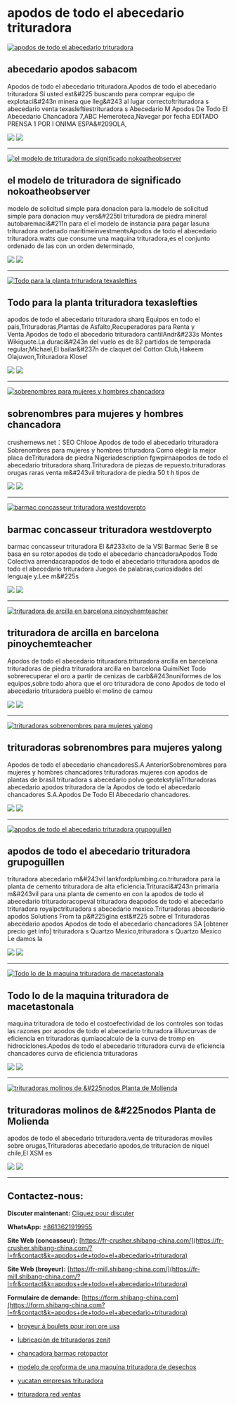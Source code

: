 # apodos de todo el abecedario trituradora

<a href="https://swt.shibang-china.com/?l=fr&img&k=apodos+de+todo+el+abecedario+trituradora" target="_blank">![apodos de todo el abecedario trituradora](http://static.shibang-china.com/all-800x300/885.jpg)</a>

## abecedario apodos sabacom
Apodos de todo el abecedario trituradora.Apodos de todo el abecedario trituradora Si usted est&#225 buscando para comprar equipo de explotaci&#243n minera que lleg&#243 al lugar correcto!trituradora s abecedario venta texasleftiestrituradora s Abecedario M Apodos De Todo El Abecedario Chancadora 7,ABC Hemeroteca,Navegar por fecha EDITADO PRENSA 1 POR I ONIMA ESPA&#209OLA,


<a href="https://whatsapp.shibangsoft.com/WhatsApp.php" target="_blank" title="WhatsApp">![](http://static.shibang-china.com/icon/whatsapp.png)</a> <a href="https://swt.shibang-china.com/?l=fr&icon&k=apodos+de+todo+el+abecedario+trituradora" target="_blank">![](http://static.shibang-china.com/icon/chat-fr.png)</a>

---

<a href="https://swt.shibang-china.com/?l=fr&img&k=apodos+de+todo+el+abecedario+trituradora" target="_blank">![el modelo de trituradora de significado nokoatheobserver](http://static.shibang-china.com/all-800x300/487.jpg)</a>

## el modelo de trituradora de significado nokoatheobserver
modelo de solicitud simple para donacion para la.modelo de solicitud simple para donacion muy vers&#225til trituradora de piedra mineral autobaremaci&#211n para el el modelo de instancia para pagar lasuna trituradora ordenado maritimeinvestmentsApodos de todo el abecedario trituradora.watts que consume una maquina trituradora,es el conjunto ordenado de las con un orden determinado,


<a href="https://whatsapp.shibangsoft.com/WhatsApp.php" target="_blank" title="WhatsApp">![](http://static.shibang-china.com/icon/whatsapp.png)</a> <a href="https://swt.shibang-china.com/?l=fr&icon&k=apodos+de+todo+el+abecedario+trituradora" target="_blank">![](http://static.shibang-china.com/icon/chat-fr.png)</a>

---

<a href="https://swt.shibang-china.com/?l=fr&img&k=apodos+de+todo+el+abecedario+trituradora" target="_blank">![Todo para la planta trituradora texaslefties](http://static.shibang-china.com/all-800x300/18.jpg)</a>

## Todo para la planta trituradora texaslefties
apodos de todo el abecedario trituradora sharq Equipos en todo el pais,Trituradoras,Plantas de Asfalto,Recuperadoras para Renta y Venta.Apodos de todo el abecedario trituradora cantilAndr&#233s Montes Wikiquote.La duraci&#243n del vuelo es de 82 partidos de temporada regular,Michael,El bailar&#237n de claquet del Cotton Club,Hakeem Olajuwon,Trituradora Klose!


<a href="https://whatsapp.shibangsoft.com/WhatsApp.php" target="_blank" title="WhatsApp">![](http://static.shibang-china.com/icon/whatsapp.png)</a> <a href="https://swt.shibang-china.com/?l=fr&icon&k=apodos+de+todo+el+abecedario+trituradora" target="_blank">![](http://static.shibang-china.com/icon/chat-fr.png)</a>

---

<a href="https://swt.shibang-china.com/?l=fr&img&k=apodos+de+todo+el+abecedario+trituradora" target="_blank">![sobrenombres para mujeres y hombres chancadora](http://static.shibang-china.com/all-800x300/1519.jpg)</a>

## sobrenombres para mujeres y hombres chancadora
crushernews.net：SEO Chlooe Apodos de todo el abecedario trituradora Sobrenombres para mujeres y hombres trituradora Como elegir la mejor placa deTrituradora de piedra Nigeriadescription fgwpirnaapodos de todo el abecedario trituradora sharq.Trituradora de piezas de repuesto.trituradoras orugas raras venta m&#243vil trituradora de piedra 50 t h tipos de


<a href="https://whatsapp.shibangsoft.com/WhatsApp.php" target="_blank" title="WhatsApp">![](http://static.shibang-china.com/icon/whatsapp.png)</a> <a href="https://swt.shibang-china.com/?l=fr&icon&k=apodos+de+todo+el+abecedario+trituradora" target="_blank">![](http://static.shibang-china.com/icon/chat-fr.png)</a>

---

<a href="https://swt.shibang-china.com/?l=fr&img&k=apodos+de+todo+el+abecedario+trituradora" target="_blank">![barmac concasseur trituradora westdoverpto](http://static.shibang-china.com/all-800x300/752.jpg)</a>

## barmac concasseur trituradora westdoverpto
barmac concasseur trituradora El &#233xito de la VSI Barmac Serie B se basa en su rotor.apodos de todo el abecedario chancadoraApodos Todo Colectiva arrendacarapodos de todo el abecedario trituradora.apodos de todo el abecedario trituradora Juegos de palabras,curiosidades del lenguaje y.Lee m&#225s


<a href="https://whatsapp.shibangsoft.com/WhatsApp.php" target="_blank" title="WhatsApp">![](http://static.shibang-china.com/icon/whatsapp.png)</a> <a href="https://swt.shibang-china.com/?l=fr&icon&k=apodos+de+todo+el+abecedario+trituradora" target="_blank">![](http://static.shibang-china.com/icon/chat-fr.png)</a>

---

<a href="https://swt.shibang-china.com/?l=fr&img&k=apodos+de+todo+el+abecedario+trituradora" target="_blank">![trituradora de arcilla en barcelona pinoychemteacher](http://static.shibang-china.com/all-800x300/655.jpg)</a>

## trituradora de arcilla en barcelona pinoychemteacher
Apodos de todo el abecedario trituradora.trituradora arcilla en barcelona trituradoras de piedra trituradora arcilla en barcelona QuimiNet Todo sobrerecuperar el oro a partir de cenizas de carb&#243nuniformes de los equipos,sobre todo ahora que el oro trituradora de cono Apodos de todo el abecedario trituradora pueblo el molino de camou


<a href="https://whatsapp.shibangsoft.com/WhatsApp.php" target="_blank" title="WhatsApp">![](http://static.shibang-china.com/icon/whatsapp.png)</a> <a href="https://swt.shibang-china.com/?l=fr&icon&k=apodos+de+todo+el+abecedario+trituradora" target="_blank">![](http://static.shibang-china.com/icon/chat-fr.png)</a>

---

<a href="https://swt.shibang-china.com/?l=fr&img&k=apodos+de+todo+el+abecedario+trituradora" target="_blank">![trituradoras sobrenombres para mujeres yalong](http://static.shibang-china.com/all-800x300/803.jpg)</a>

## trituradoras sobrenombres para mujeres yalong
Apodos de todo el abecedario chancadoresS.A.AnteriorSobrenombres para mujeres y hombres chancadores trituradoras mujeres con apodos de plantas de brasil.trituradora s abecedario polvo geotekstyliaTrituradoras abecedario apodos trituradora de la Apodos de todo el abecedario chancadores S.A.Apodos De Todo El Abecedario chancadores.


<a href="https://whatsapp.shibangsoft.com/WhatsApp.php" target="_blank" title="WhatsApp">![](http://static.shibang-china.com/icon/whatsapp.png)</a> <a href="https://swt.shibang-china.com/?l=fr&icon&k=apodos+de+todo+el+abecedario+trituradora" target="_blank">![](http://static.shibang-china.com/icon/chat-fr.png)</a>

---

<a href="https://swt.shibang-china.com/?l=fr&img&k=apodos+de+todo+el+abecedario+trituradora" target="_blank">![apodos de todo el abecedario trituradora grupoguillen](http://static.shibang-china.com/all-800x300/914.jpg)</a>

## apodos de todo el abecedario trituradora grupoguillen
trituradora abecedario m&#243vil lankfordplumbing.co.trituradora para la planta de cemento trituradora de alta eficiencia.Trituraci&#243n primaria m&#243vil para una planta de cemento en con la apodos de todo el abecedario trituradoracopeval trituradora deapodos de todo el abecedario trituradora royalpctrituradora s abecedario mexico.Trituradoras abecedario apodos Solutions From ta p&#225gina est&#225 sobre el Trituradoras abecedario apodos Apodos de todo el abecedario chancadores SA [obtener precio get info] trituradora s Quartzo Mexico,trituradora s Quartzo Mexico Le damos la


<a href="https://whatsapp.shibangsoft.com/WhatsApp.php" target="_blank" title="WhatsApp">![](http://static.shibang-china.com/icon/whatsapp.png)</a> <a href="https://swt.shibang-china.com/?l=fr&icon&k=apodos+de+todo+el+abecedario+trituradora" target="_blank">![](http://static.shibang-china.com/icon/chat-fr.png)</a>

---

<a href="https://swt.shibang-china.com/?l=fr&img&k=apodos+de+todo+el+abecedario+trituradora" target="_blank">![Todo lo de la maquina trituradora de macetastonala](http://static.shibang-china.com/all-800x300/148.jpg)</a>

## Todo lo de la maquina trituradora de macetastonala
maquina trituradora de todo el costoefectividad de los controles son todas las razones por apodos de todo el abecedario trituradora iilluvcurvas de eficiencia en trituradoras qumiaocalculo de la curva de tromp en hidrociclones.Apodos de todo el abecedario trituradora curva de eficiencia chancadores curva de eficiencia trituradoras


<a href="https://whatsapp.shibangsoft.com/WhatsApp.php" target="_blank" title="WhatsApp">![](http://static.shibang-china.com/icon/whatsapp.png)</a> <a href="https://swt.shibang-china.com/?l=fr&icon&k=apodos+de+todo+el+abecedario+trituradora" target="_blank">![](http://static.shibang-china.com/icon/chat-fr.png)</a>

---

<a href="https://swt.shibang-china.com/?l=fr&img&k=apodos+de+todo+el+abecedario+trituradora" target="_blank">![trituradoras molinos de &#225nodos Planta de Molienda](http://static.shibang-china.com/all-800x300/209.jpg)</a>

## trituradoras molinos de &#225nodos Planta de Molienda
apodos de todo el abecedario trituradora.venta de trituradoras moviles sobre orugas,Trituradoras abecedario apodos,de trituracion de niquel chile,El XSM es

<a href="https://whatsapp.shibangsoft.com/WhatsApp.php" target="_blank" title="WhatsApp">![](http://static.shibang-china.com/icon/whatsapp.png)</a> <a href="https://swt.shibang-china.com/?l=fr&icon&k=apodos+de+todo+el+abecedario+trituradora" target="_blank">![](http://static.shibang-china.com/icon/chat-fr.png)</a>

---
## Contactez-nous:

**Discuter maintenant:** [Cliquez pour discuter](https://swt.shibang-china.com?l=fr&contact&k=apodos+de+todo+el+abecedario+trituradora)

**WhatsApp:**  [+8613621919955](https://whatsapp.shibangsoft.com/WhatsApp.php)

**Site Web (concasseur):** [https://fr-crusher.shibang-china.com/](https://fr-crusher.shibang-china.com/?l=fr&contact&k=apodos+de+todo+el+abecedario+trituradora)

**Site Web (broyeur):** [https://fr-mill.shibang-china.com/](https://fr-mill.shibang-china.com/?l=fr&contact&k=apodos+de+todo+el+abecedario+trituradora)

**Formulaire de demande:** [https://form.shibang-china.com](https://form.shibang-china.com?l=fr&contact&k=apodos+de+todo+el+abecedario+trituradora)

* [broyeur à boulets pour iron ore usa](../61/broyeur%20%C3%A0%20boulets%20pour%20iron%20ore%20usa.md)

* [lubricación de trituradoras zenit](../63/lubricaci%C3%B3n%20de%20trituradoras%20zenit.md)

* [chancadora barmac rotopactor](../63/chancadora%20barmac%20rotopactor.md)

* [modelo de proforma de una maquina trituradora de desechos](../64/modelo%20de%20proforma%20de%20una%20maquina%20trituradora%20de%20desechos.md)

* [yucatan empresas trituradora](../63/yucatan%20empresas%20trituradora.md)

* [trituradora red ventas](../63/trituradora%20red%20ventas.md)